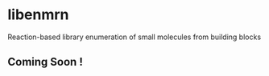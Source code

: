 # libenmrn
Reaction-based library enumeration of small molecules from building blocks

## Coming Soon !
